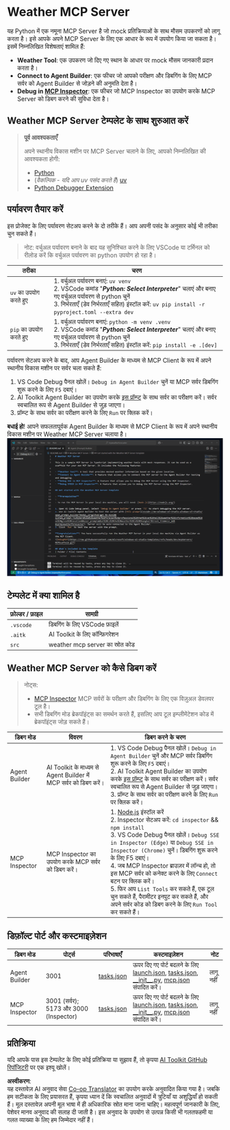 <!--
CO_OP_TRANSLATOR_METADATA:
{
  "original_hash": "999c5e7623c1e2d5e5a07c2feb39eb67",
  "translation_date": "2025-07-14T08:25:29+00:00",
  "source_file": "10-StreamliningAIWorkflowsBuildingAnMCPServerWithAIToolkit/lab3/code/weather_mcp/README.md",
  "language_code": "hi"
}
-->
# Weather MCP Server

यह Python में एक नमूना MCP Server है जो mock प्रतिक्रियाओं के साथ मौसम उपकरणों को लागू करता है। इसे आपके अपने MCP Server के लिए एक आधार के रूप में उपयोग किया जा सकता है। इसमें निम्नलिखित विशेषताएं शामिल हैं:

- **Weather Tool**: एक उपकरण जो दिए गए स्थान के आधार पर mock मौसम जानकारी प्रदान करता है।
- **Connect to Agent Builder**: एक फीचर जो आपको परीक्षण और डिबगिंग के लिए MCP सर्वर को Agent Builder से जोड़ने की अनुमति देता है।
- **Debug in [MCP Inspector](https://github.com/modelcontextprotocol/inspector)**: एक फीचर जो MCP Inspector का उपयोग करके MCP Server को डिबग करने की सुविधा देता है।

## Weather MCP Server टेम्पलेट के साथ शुरुआत करें

> **पूर्व आवश्यकताएँ**
>
> अपने स्थानीय विकास मशीन पर MCP Server चलाने के लिए, आपको निम्नलिखित की आवश्यकता होगी:
>
> - [Python](https://www.python.org/)
> - (*वैकल्पिक - यदि आप uv पसंद करते हैं*) [uv](https://github.com/astral-sh/uv)
> - [Python Debugger Extension](https://marketplace.visualstudio.com/items?itemName=ms-python.debugpy)

## पर्यावरण तैयार करें

इस प्रोजेक्ट के लिए पर्यावरण सेटअप करने के दो तरीके हैं। आप अपनी पसंद के अनुसार कोई भी तरीका चुन सकते हैं।

> नोट: वर्चुअल पर्यावरण बनाने के बाद यह सुनिश्चित करने के लिए VSCode या टर्मिनल को रीलोड करें कि वर्चुअल पर्यावरण का python उपयोग हो रहा है।

| तरीका | चरण |
| -------- | ----- |
| `uv` का उपयोग करते हुए | 1. वर्चुअल पर्यावरण बनाएं: `uv venv` <br>2. VSCode कमांड "***Python: Select Interpreter***" चलाएं और बनाए गए वर्चुअल पर्यावरण से python चुनें <br>3. निर्भरताएँ (डेव निर्भरताएँ सहित) इंस्टॉल करें: `uv pip install -r pyproject.toml --extra dev` |
| `pip` का उपयोग करते हुए | 1. वर्चुअल पर्यावरण बनाएं: `python -m venv .venv` <br>2. VSCode कमांड "***Python: Select Interpreter***" चलाएं और बनाए गए वर्चुअल पर्यावरण से python चुनें<br>3. निर्भरताएँ (डेव निर्भरताएँ सहित) इंस्टॉल करें: `pip install -e .[dev]` |

पर्यावरण सेटअप करने के बाद, आप Agent Builder के माध्यम से MCP Client के रूप में अपने स्थानीय विकास मशीन पर सर्वर चला सकते हैं:
1. VS Code Debug पैनल खोलें। `Debug in Agent Builder` चुनें या MCP सर्वर डिबगिंग शुरू करने के लिए `F5` दबाएं।
2. AI Toolkit Agent Builder का उपयोग करके [इस प्रॉम्प्ट](../../../../../../../../../../open_prompt_builder) के साथ सर्वर का परीक्षण करें। सर्वर स्वचालित रूप से Agent Builder से जुड़ जाएगा।
3. प्रॉम्प्ट के साथ सर्वर का परीक्षण करने के लिए `Run` पर क्लिक करें।

**बधाई हो**! आपने सफलतापूर्वक Agent Builder के माध्यम से MCP Client के रूप में अपने स्थानीय विकास मशीन पर Weather MCP Server चलाया है।
![DebugMCP](https://raw.githubusercontent.com/microsoft/windows-ai-studio-templates/refs/heads/dev/mcpServers/mcp_debug.gif)

## टेम्पलेट में क्या शामिल है

| फ़ोल्डर / फ़ाइल | सामग्री                                     |
| ------------ | -------------------------------------------- |
| `.vscode`    | डिबगिंग के लिए VSCode फ़ाइलें                   |
| `.aitk`      | AI Toolkit के लिए कॉन्फ़िगरेशन                |
| `src`        | weather mcp server का स्रोत कोड                 |

## Weather MCP Server को कैसे डिबग करें

> नोट्स:
> - [MCP Inspector](https://github.com/modelcontextprotocol/inspector) MCP सर्वरों के परीक्षण और डिबगिंग के लिए एक विज़ुअल डेवलपर टूल है।
> - सभी डिबगिंग मोड ब्रेकपॉइंट्स का समर्थन करते हैं, इसलिए आप टूल इम्प्लीमेंटेशन कोड में ब्रेकपॉइंट्स जोड़ सकते हैं।

| डिबग मोड | विवरण | डिबग करने के चरण |
| ---------- | ----------- | --------------- |
| Agent Builder | AI Toolkit के माध्यम से Agent Builder में MCP सर्वर को डिबग करें। | 1. VS Code Debug पैनल खोलें। `Debug in Agent Builder` चुनें और MCP सर्वर डिबगिंग शुरू करने के लिए `F5` दबाएं।<br>2. AI Toolkit Agent Builder का उपयोग करके [इस प्रॉम्प्ट](../../../../../../../../../../open_prompt_builder) के साथ सर्वर का परीक्षण करें। सर्वर स्वचालित रूप से Agent Builder से जुड़ जाएगा।<br>3. प्रॉम्प्ट के साथ सर्वर का परीक्षण करने के लिए `Run` पर क्लिक करें। |
| MCP Inspector | MCP Inspector का उपयोग करके MCP सर्वर को डिबग करें। | 1. [Node.js](https://nodejs.org/) इंस्टॉल करें<br> 2. Inspector सेटअप करें: `cd inspector` && `npm install` <br> 3. VS Code Debug पैनल खोलें। `Debug SSE in Inspector (Edge)` या `Debug SSE in Inspector (Chrome)` चुनें। डिबगिंग शुरू करने के लिए F5 दबाएं।<br> 4. जब MCP Inspector ब्राउज़र में लॉन्च हो, तो इस MCP सर्वर को कनेक्ट करने के लिए `Connect` बटन पर क्लिक करें।<br> 5. फिर आप `List Tools` कर सकते हैं, एक टूल चुन सकते हैं, पैरामीटर इनपुट कर सकते हैं, और अपने सर्वर कोड को डिबग करने के लिए `Run Tool` कर सकते हैं।<br> |

## डिफ़ॉल्ट पोर्ट और कस्टमाइज़ेशन

| डिबग मोड | पोर्ट्स | परिभाषाएँ | कस्टमाइज़ेशन | नोट |
| ---------- | ----- | ------------ | -------------- |-------------- |
| Agent Builder | 3001 | [tasks.json](../../../../../../10-StreamliningAIWorkflowsBuildingAnMCPServerWithAIToolkit/lab3/code/weather_mcp/.vscode/tasks.json) | ऊपर दिए गए पोर्ट बदलने के लिए [launch.json](../../../../../../10-StreamliningAIWorkflowsBuildingAnMCPServerWithAIToolkit/lab3/code/weather_mcp/.vscode/launch.json), [tasks.json](../../../../../../10-StreamliningAIWorkflowsBuildingAnMCPServerWithAIToolkit/lab3/code/weather_mcp/.vscode/tasks.json), [\_\_init\_\_.py](../../../../../../10-StreamliningAIWorkflowsBuildingAnMCPServerWithAIToolkit/lab3/code/weather_mcp/src/__init__.py), [mcp.json](../../../../../../10-StreamliningAIWorkflowsBuildingAnMCPServerWithAIToolkit/lab3/code/weather_mcp/.aitk/mcp.json) संपादित करें। | लागू नहीं |
| MCP Inspector | 3001 (सर्वर); 5173 और 3000 (Inspector) | [tasks.json](../../../../../../10-StreamliningAIWorkflowsBuildingAnMCPServerWithAIToolkit/lab3/code/weather_mcp/.vscode/tasks.json) | ऊपर दिए गए पोर्ट बदलने के लिए [launch.json](../../../../../../10-StreamliningAIWorkflowsBuildingAnMCPServerWithAIToolkit/lab3/code/weather_mcp/.vscode/launch.json), [tasks.json](../../../../../../10-StreamliningAIWorkflowsBuildingAnMCPServerWithAIToolkit/lab3/code/weather_mcp/.vscode/tasks.json), [\_\_init\_\_.py](../../../../../../10-StreamliningAIWorkflowsBuildingAnMCPServerWithAIToolkit/lab3/code/weather_mcp/src/__init__.py), [mcp.json](../../../../../../10-StreamliningAIWorkflowsBuildingAnMCPServerWithAIToolkit/lab3/code/weather_mcp/.aitk/mcp.json) संपादित करें। | लागू नहीं |

## प्रतिक्रिया

यदि आपके पास इस टेम्पलेट के लिए कोई प्रतिक्रिया या सुझाव हैं, तो कृपया [AI Toolkit GitHub रिपॉजिटरी](https://github.com/microsoft/vscode-ai-toolkit/issues) पर एक इश्यू खोलें।

**अस्वीकरण**:  
यह दस्तावेज़ AI अनुवाद सेवा [Co-op Translator](https://github.com/Azure/co-op-translator) का उपयोग करके अनुवादित किया गया है। जबकि हम सटीकता के लिए प्रयासरत हैं, कृपया ध्यान दें कि स्वचालित अनुवादों में त्रुटियाँ या अशुद्धियाँ हो सकती हैं। मूल दस्तावेज़ अपनी मूल भाषा में ही अधिकारिक स्रोत माना जाना चाहिए। महत्वपूर्ण जानकारी के लिए, पेशेवर मानव अनुवाद की सलाह दी जाती है। इस अनुवाद के उपयोग से उत्पन्न किसी भी गलतफहमी या गलत व्याख्या के लिए हम जिम्मेदार नहीं हैं।